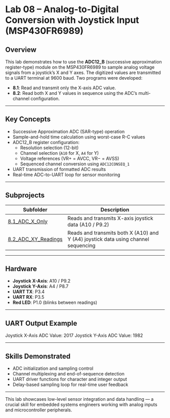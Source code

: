 # Lab 08 – Analog-to-Digital Conversion with Joystick Input (MSP430FR6989)

## Overview
This lab demonstrates how to use the **ADC12_B** (successive approximation register-type) module on the MSP430FR6989 to sample analog voltage signals from a joystick’s X and Y axes. The digitized values are transmitted to a UART terminal at 9600 baud. Two programs were developed:

- **8.1**: Read and transmit only the X-axis ADC value.
- **8.2**: Read both X and Y values in sequence using the ADC’s multi-channel configuration.

---

## Key Concepts
- Successive Approximation ADC (SAR-type) operation
- Sample-and-hold time calculation using worst-case R-C values
- ADC12_B register configuration:
  - Resolution selection (12-bit)
  - Channel selection (`A10` for X, `A4` for Y)
  - Voltage references (VR+ = AVCC, VR− = AVSS)
  - Sequenced channel conversion using `ADC12CONSEQ_1`
- UART transmission of formatted ADC results
- Real-time ADC-to-UART loop for sensor monitoring

---

## Subprojects

| Subfolder | Description |
|-----------|-------------|
| [8.1_ADC_X_Only](./8.1_ADC_X_Only/) | Reads and transmits X-axis joystick data (A10 / P9.2) |
| [8.2_ADC_XY_Readings](./8.2_ADC_XY_Readings/) | Reads and transmits both X (A10) and Y (A4) joystick data using channel sequencing |

---

## Hardware
- **Joystick X-Axis**: A10 / P9.2  
- **Joystick Y-Axis**: A4 / P8.7  
- **UART TX**: P3.4  
- **UART RX**: P3.5  
- **Red LED**: P1.0 (blinks between readings)

---

## UART Output Example

Joystick X-Axis ADC Value: 2017
Joystick Y-Axis ADC Value: 1982

---

## Skills Demonstrated
- ADC initialization and sampling control
- Channel multiplexing and end-of-sequence detection
- UART driver functions for character and integer output
- Delay-based sampling loop for real-time user feedback

---

This lab showcases low-level sensor integration and data handling — a crucial skill for embedded systems engineers working with analog inputs and microcontroller peripherals.
